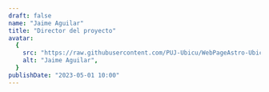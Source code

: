 ```yaml
---
draft: false
name: "Jaime Aguilar"
title: "Director del proyecto"
avatar:
  {
    src: "https://raw.githubusercontent.com/PUJ-Ubicu/WebPageAstro-Ubicu/main/public/Equipo/JaimeAguilar400x400.JPG",
    alt: "Jaime Aguilar",
  }
publishDate: "2023-05-01 10:00"
---
```

